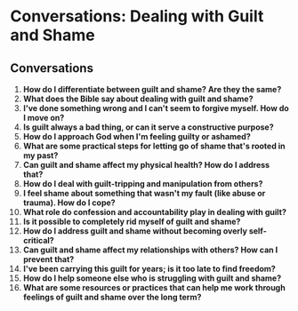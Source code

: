# Conversations: Dealing with Guilt and Shame

## Conversations

1. **How do I differentiate between guilt and shame? Are they the same?**
2. **What does the Bible say about dealing with guilt and shame?**
3. **I've done something wrong and I can't seem to forgive myself. How do I move on?**
4. **Is guilt always a bad thing, or can it serve a constructive purpose?**
5. **How do I approach God when I'm feeling guilty or ashamed?**
6. **What are some practical steps for letting go of shame that's rooted in my past?**
7. **Can guilt and shame affect my physical health? How do I address that?**
8. **How do I deal with guilt-tripping and manipulation from others?**
9. **I feel shame about something that wasn't my fault (like abuse or trauma). How do I cope?**
10. **What role do confession and accountability play in dealing with guilt?**
11. **Is it possible to completely rid myself of guilt and shame?**
12. **How do I address guilt and shame without becoming overly self-critical?**
13. **Can guilt and shame affect my relationships with others? How can I prevent that?**
14. **I've been carrying this guilt for years; is it too late to find freedom?**
15. **How do I help someone else who is struggling with guilt and shame?**
16. **What are some resources or practices that can help me work through feelings of guilt and shame over the long term?**
